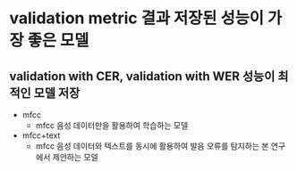 # validation metric 결과 저장된 성능이 가장 좋은 모델
## validation with CER, validation with WER 성능이 최적인 모델 저장
- mfcc
  - mfcc 음성 데이터만을 활용하여 학습하는 모델
- mfcc+text
  - mfcc 음성 데이터와 텍스트를 동시에 활용하여 발음 오류를 탐지하는 본 연구에서 제안하는 모델
